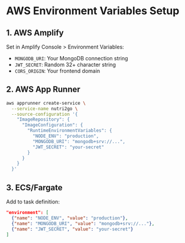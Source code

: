 # AWS Environment Variables Setup

## 1. AWS Amplify
Set in Amplify Console > Environment Variables:
- `MONGODB_URI`: Your MongoDB connection string
- `JWT_SECRET`: Random 32+ character string
- `CORS_ORIGIN`: Your frontend domain

## 2. AWS App Runner
```bash
aws apprunner create-service \
  --service-name nutri2go \
  --source-configuration '{
    "ImageRepository": {
      "ImageConfiguration": {
        "RuntimeEnvironmentVariables": {
          "NODE_ENV": "production",
          "MONGODB_URI": "mongodb+srv://...",
          "JWT_SECRET": "your-secret"
        }
      }
    }
  }'
```

## 3. ECS/Fargate
Add to task definition:
```json
"environment": [
  {"name": "NODE_ENV", "value": "production"},
  {"name": "MONGODB_URI", "value": "mongodb+srv://..."},
  {"name": "JWT_SECRET", "value": "your-secret"}
]
```